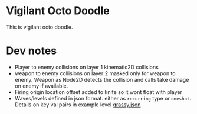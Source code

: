 # Vigilant Octo Doodle

This is vigilant octo doodle.

# Dev notes
- Player to enemy collisions on layer 1 kinematic2D collisions
- weapon to enemy collisions on layer 2 masked only for weapon to enemy. Weapon as Node2D detects the collision and calls take damage on enemy if available.
- Firing origin location offset added to knife so it wont float with player
- Waves/levels defined in json format. either as ```recurring``` type or ```oneshot```. Details on key val pairs in example level [grassy.json](scenes/spawner/levels/grassy.json) 
